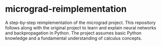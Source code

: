 # micrograd-reimplementation
A step-by-step reimplementation of the micrograd project. This repository follows along with the original project to learn and explain neural networks and backpropagation in Python. The project assumes basic Python knowledge and a fundamental understanding of calculus concepts.
